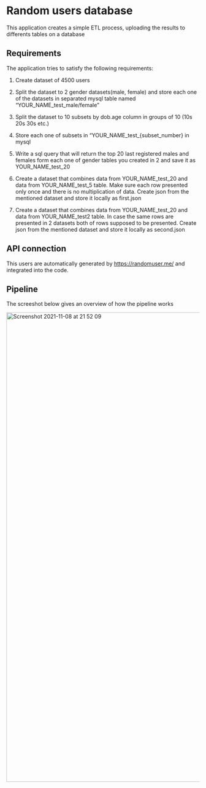 
# Random users database

This application creates a simple ETL process, uploading the results to differents tables on a database 

## Requirements

The application tries to satisfy the following requirements:

1. Create dataset of 4500 users 

2. Split the dataset to 2 gender datasets(male, female) and store each one of the datasets in separated mysql table named “YOUR_NAME_test_male/female”

3. Split the dataset to 10 subsets by dob.age column in groups of 10 (10s 20s 30s etc.)

4. Store each one of subsets in “YOUR_NAME_test_{subset_number} in mysql

5. Write a sql query that will return the top 20 last registered males and females form each one of gender tables you created in 2 and save it as YOUR_NAME_test_20

6. Create a dataset that combines data from YOUR_NAME_test_20 and data from YOUR_NAME_test_5 table. Make sure each row presented only once and there is no multiplication of data. Create json from the mentioned dataset and store it locally as first.json

7. Create a dataset that combines data from YOUR_NAME_test_20 and data from YOUR_NAME_test2 table. In case the same rows are presented in 2 datasets both of rows supposed to be presented. Create json from the mentioned dataset and store it locally as second.json
## API connection

This users are automatically generated by https://randomuser.me/ and integrated into the code. 
## Pipeline

The screeshot below gives an overview of how the pipeline works

<img width="1226" alt="Screenshot 2021-11-08 at 21 52 09" src="https://user-images.githubusercontent.com/34256361/140813806-1a05baeb-6e01-47cf-b5ab-ff14d2e1c3e9.png">


